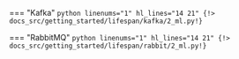 === "Kafka"
    ```python linenums="1" hl_lines="14 21"
    {!> docs_src/getting_started/lifespan/kafka/2_ml.py!}
    ```

=== "RabbitMQ"
    ```python linenums="1" hl_lines="14 21"
    {!> docs_src/getting_started/lifespan/rabbit/2_ml.py!}
    ```
